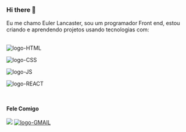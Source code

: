 ### Hi there 👋

<p>Eu me chamo Euler Lancaster, sou um programador Front end, estou criando e aprendendo projetos usando tecnologias com:
<br>
<br>
<p><img src="https://img.shields.io/badge/HTML5-E34F26?style=for-the-badge&logo=html5&logoColor=white" alt="logo-HTML"/></p>
<p><img src="https://img.shields.io/badge/CSS3-1572B6?style=for-the-badge&logo=css3&logoColor=white" alt="logo-CSS"/></p>
<p><img src="https://img.shields.io/badge/JavaScript-323330?style=for-the-badge&logo=javascript&logoColor=F7DF1E" alt="logo-JS"/></p>
<p><img src="https://img.shields.io/badge/React-20232A?style=for-the-badge&logo=react&logoColor=61DAFB" alt="logo-REACT"/></p>
<br>
<br>
<b>Fele Comigo</b>
<br>
<br>
<a href="https://www.linkedin.com/in/euler-lancaster-021a04302/"><img src="https://img.shields.io/badge/LinkedIn-0077B5?style=for-the-badge&logo=linkedin&logoColor=white"/></a>
<a href="eulerlancaster22@gmail"><img src="https://img.shields.io/badge/Gmail-D14836?style=for-the-badge&logo=gmail&logoColor=white" alt="logo-GMAIL"/></a>

